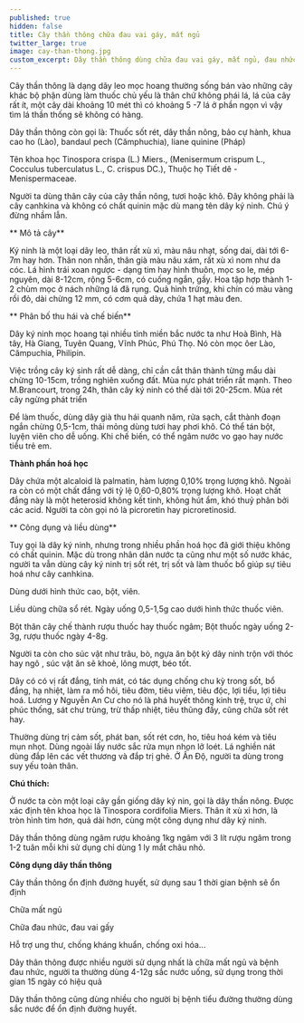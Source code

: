 ```yaml
---
published: true
hidden: false
title: Cây thần thông chữa đau vai gáy, mất ngủ
twitter_large: true
image: cay-than-thong.jpg
custom_excerpt: Dây thần thông dùng chữa đau vai gáy, mất ngủ, đau nhức xương khớp hiệu quả.
---
```


Cây thần thông là dạng dây leo mọc hoang thường sống bán vào những cây khác bộ phận dùng làm thuốc chủ yếu là thân chứ không phái lá, lá của cây rất ít, một cây dài khoảng 10 mét thì có khoảng 5 -7 lá ở phần ngọn vì vậy tìm lá thần thống sẽ không có hàng.

Dây thần thông còn gọi là: Thuốc sốt rét, dây thần nông, bảo cự hành, khua cao ho (Lào), bandaul pech (Cămphuchia), liane quinine (Pháp)

Tên khoa học Tinospora crispa  (L.) Miers., (Menisermum crispum L., Cocculus tuberculatus L., C. crispus DC.),
Thuộc họ Tiết dê - Menispermaceae.

Người ta dùng thân cây của cây thần nông, tươi hoặc khô. Đây không phải là cây canhkina và không có chất quinin mặc dù mang tên dây ký ninh. Chú ý đừng nhầm lẫn.
 
** Mô tả cây**

Ký ninh là một loại dây leo, thân rất xù xì, màu nâu nhạt, sống dai, dài tới 6-7m hay hơn. Thân non nhẵn, thân già màu nâu xám, rất xù xì nom như da cóc. Lá hình trái xoan ngược - dạng tim hay hình thuôn, mọc so le, mép nguyên, dài 8-12cm, rộng 5-6cm, có cuống ngắn, gầy. Hoa tập hợp thành 1-2 chùm mọc ở nách những lá đã rụng. Quả hình trứng, khi chín có màu vàng rồi đỏ, dài chừng 12 mm, có cơm quả dày, chứa 1 hạt màu đen.
 
** Phân bố thu hái và chế biến**

Dây ký ninh mọc hoang tại nhiều tỉnh miền bắc nước ta như Hoà Bình, Hà tây, Hà Giang, Tuyên Quang, Vĩnh Phúc, Phú Thọ. Nó còn mọc ôer Lào, Cămpuchia, Philipin.

Việc trồng cây ký sinh rất dễ dàng, chỉ cần cắt thân thành từng mẩu dài chừng 10-15cm, trồng nghiên xuống đất. Mùa nực phát triển rất mạnh. Theo M.Brancourt, trong 24h, thân cây ký ninh có thể dài tới 20-25cm. Mùa rét cây ngừng phát triển

Để làm thuốc, dùng dây già thu hái quanh năm, rửa sạch, cắt thành đoạn ngắn chừng 0,5-1cm, thái mỏng dùng tươi hay phơi khô. Có thể tán bột, luyện viên cho dễ uống. Khi chế biến, có thể ngâm nước vo gạo hay nước tiểu trẻ em.

**Thành phần hoá học**

Dây chứa một alcaloid là palmatin, hàm lượng 0,10% trọng lượng khô. Ngoài ra còn có một chất đắng với tỷ lệ 0,60-0,80% trọng lượng khô. Hoạt chất đắng này là một heterosid không kết tinh, không hút ẩm, khó thuỷ phân bởi các acid. Người ta còn gọi nó là picroretin hay picroretinosid.
 

** Công dụng và liều dùng**

Tuy gọi là dây ký ninh, nhưng trong nhiều phần hoá học đã giới thiệu không có chất quinin. Mặc dù trong nhân dân nước ta cũng như một số nước khác, người ta vẫn dùng cây ký ninh trị sốt rét, trị sốt và làm thuốc bổ giúp sự tiêu hoá như cây canhkina.

Dùng dưới hình thức cao, bột, viên.

Liều dùng chữa sổ rét. Ngày uống 0,5-1,5g cao dưới hình thức thuốc viên.

Bột thân cây chế thành rượu thuốc hay thuốc ngâm; Bột thuốc ngày uống 2-3g, rượu thuốc ngày 4-8g.

Người ta còn cho súc vật như trâu, bò, ngựa ăn bột ký dây ninh trộn với thóc hay ngô , súc vật ăn sẽ khoẻ, lông mượt, béo tốt.

Dây có có vị rất đắng, tính mát, có tác dụng chống chu kỳ trong sốt, bổ đắng, hạ nhiệt, làm ra mồ hôi, tiêu đờm, tiêu viêm, tiêu độc, lợi tiểu, lợi tiêu hoá. Lương y Nguyễn An Cư cho nó là phá huyết thông kinh trệ, trục ứ, chỉ phúc thống, sát chư trùng, trừ thấp nhiệt, tiêu thũng đầy, cũng chữa sốt rét hay.

Thường dùng trị cảm sốt, phát ban, sốt rét cơn, ho, tiêu hoá kém và tiêu mụn nhọt. Dùng ngoài lấy nước sắc rửa mụn nhọn lở loét. Lá nghiền nát dùng đắp lên các vết thương và đắp trị ghẻ. Ở Ấn Độ, người ta dùng trong suy yếu toàn thân.
 
**Chú thích:**

Ở nước ta còn một loại cây gần giống dây ký nin, gọi là dây thần nông. Được xác định tên khoa học là Tinospora cordifolia Miers. Thân ít xù xì hơn, là tròn hình tim hơn, quả dài hơn, cùng một công dụng như dây ký ninh.

Dây thần thông dùng ngâm rượu khoảng 1kg ngâm với 3 lít rượu ngâm trong 1-2 tuân mỗi khi sử dụng chỉ dùng 1 ly mắt châu nhỏ.
 
**Công dụng dây thần thông**

Cây thần thông ổn định đường huyết, sử dụng sau 1 thời gian bệnh sẽ ổn định

Chữa mất ngủ

Chữa đau nhức, đau vai gấy

Hỗ trợ ung thư, chống kháng khuẩn, chống oxi hóa...

Dây thân thông được nhiều người sử dụng nhất là chữa mất ngủ và bệnh đau nhức, người ta thường dùng 4-12g sắc nước uống, sử dụng trong thời gian 15 ngày có hiệu quả

Dây thần thông cũng dùng nhiều cho người bị bệnh tiểu đường thường dùng sắc nước để ổn định đường huyết.